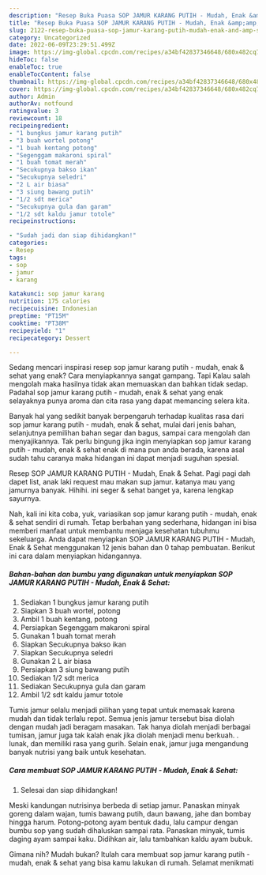 ```yaml
---
description: "Resep Buka Puasa SOP JAMUR KARANG PUTIH - Mudah, Enak &amp;amp; SehatMenu Sahur"
title: "Resep Buka Puasa SOP JAMUR KARANG PUTIH - Mudah, Enak &amp;amp; SehatMenu Sahur"
slug: 2122-resep-buka-puasa-sop-jamur-karang-putih-mudah-enak-and-amp-sehatmenu-sahur
category: Uncategorized
date: 2022-06-09T23:29:51.499Z
image: https://img-global.cpcdn.com/recipes/a34bf42837346648/680x482cq70/sop-jamur-karang-putih-mudah-enak-sehat-foto-resep-utama.jpg
hideToc: false
enableToc: true
enableTocContent: false
thumbnail: https://img-global.cpcdn.com/recipes/a34bf42837346648/680x482cq70/sop-jamur-karang-putih-mudah-enak-sehat-foto-resep-utama.jpg
cover: https://img-global.cpcdn.com/recipes/a34bf42837346648/680x482cq70/sop-jamur-karang-putih-mudah-enak-sehat-foto-resep-utama.jpg
author: Admin
authorAv: notfound
ratingvalue: 3
reviewcount: 18
recipeingredient:
- "1 bungkus jamur karang putih"
- "3 buah wortel potong"
- "1 buah kentang potong"
- "Segenggam makaroni spiral"
- "1 buah tomat merah"
- "Secukupnya bakso ikan"
- "Secukupnya seledri"
- "2 L air biasa"
- "3 siung bawang putih"
- "1/2 sdt merica"
- "Secukupnya gula dan garam"
- "1/2 sdt kaldu jamur totole"
recipeinstructions:

- "Sudah jadi dan siap dihidangkan!"
categories:
- Resep
tags:
- sop
- jamur
- karang

katakunci: sop jamur karang 
nutrition: 175 calories
recipecuisine: Indonesian
preptime: "PT15M"
cooktime: "PT38M"
recipeyield: "1"
recipecategory: Dessert

---
```



Sedang mencari inspirasi resep sop jamur karang putih - mudah, enak &amp; sehat yang enak? Cara menyiapkannya sangat gampang. Tapi Kalau salah mengolah maka hasilnya tidak akan memuaskan dan bahkan tidak sedap. Padahal sop jamur karang putih - mudah, enak &amp; sehat yang enak selayaknya punya aroma dan cita rasa yang dapat memancing selera kita.


Banyak hal yang sedikit banyak berpengaruh terhadap kualitas rasa dari sop jamur karang putih - mudah, enak &amp; sehat, mulai dari jenis bahan, selanjutnya pemilihan bahan segar dan bagus, sampai cara mengolah dan menyajikannya. Tak perlu bingung jika ingin menyiapkan sop jamur karang putih - mudah, enak &amp; sehat enak di mana pun anda berada, karena asal sudah tahu caranya maka hidangan ini dapat menjadi suguhan spesial.

Resep SOP JAMUR KARANG PUTIH - Mudah, Enak &amp; Sehat. Pagi pagi dah dapet list, anak laki request mau makan sup jamur. katanya mau yang jamurnya banyak. Hihihi. ini seger &amp; sehat banget ya, karena lengkap sayurnya.


Nah, kali ini kita coba, yuk, variasikan sop jamur karang putih - mudah, enak &amp; sehat sendiri di rumah. Tetap berbahan yang sederhana, hidangan ini bisa memberi manfaat untuk membantu menjaga kesehatan tubuhmu sekeluarga. Anda dapat menyiapkan SOP JAMUR KARANG PUTIH - Mudah, Enak &amp; Sehat menggunakan 12 jenis bahan dan 0 tahap pembuatan. Berikut ini cara dalam menyiapkan hidangannya.

<!--inarticleads1-->

##### Bahan-bahan dan bumbu yang digunakan untuk menyiapkan SOP JAMUR KARANG PUTIH - Mudah, Enak &amp; Sehat:

1. Sediakan 1 bungkus jamur karang putih
1. Siapkan 3 buah wortel, potong
1. Ambil 1 buah kentang, potong
1. Persiapkan Segenggam makaroni spiral
1. Gunakan 1 buah tomat merah
1. Siapkan Secukupnya bakso ikan
1. Siapkan Secukupnya seledri
1. Gunakan 2 L air biasa
1. Persiapkan 3 siung bawang putih
1. Sediakan 1/2 sdt merica
1. Sediakan Secukupnya gula dan garam
1. Ambil 1/2 sdt kaldu jamur totole


Tumis jamur selalu menjadi pilihan yang tepat untuk memasak karena mudah dan tidak terlalu repot. Semua jenis jamur tersebut bisa diolah dengan mudah jadi beragam masakan. Tak hanya diolah menjadi berbagai tumisan, jamur juga tak kalah enak jika diolah menjadi menu berkuah. . lunak, dan memiliki rasa yang gurih. Selain enak, jamur juga mengandung banyak nutrisi yang baik untuk kesehatan. 

<!--inarticleads2-->

##### Cara membuat SOP JAMUR KARANG PUTIH - Mudah, Enak &amp; Sehat:


1. Selesai dan siap dihidangkan!

Meski kandungan nutrisinya berbeda di setiap jamur. Panaskan minyak goreng dalam wajan, tumis bawang putih, daun bawang, jahe dan bombay hingga harum. Potong-potong ayam bentuk dadu, lalu campur dengan bumbu sop yang sudah dihaluskan sampai rata. Panaskan minyak, tumis daging ayam sampai kaku. Didihkan air, lalu tambahkan kaldu ayam bubuk. 

Gimana nih? Mudah bukan? Itulah cara membuat sop jamur karang putih - mudah, enak &amp; sehat yang bisa kamu lakukan di rumah. Selamat menikmati

